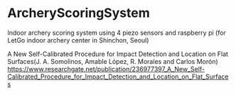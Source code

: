 # ArcheryScoringSystem

Indoor archery scoring system using 4 piezo sensors and raspberry pi (for LetGo indoor archery center in Shinchon, Seoul)

A New Self-Calibrated Procedure for Impact Detection and Location on Flat Surfaces(J. A. Somolinos, Amable López, R. Morales and Carlos Morón)
https://www.researchgate.net/publication/236977397_A_New_Self-Calibrated_Procedure_for_Impact_Detection_and_Location_on_Flat_Surfaces
